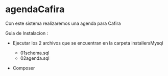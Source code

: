 # agendaCafira

Con este sistema realizaremos una agenda para Cafira

Guia de Instalacion :
* Ejecutar los 2 archivos que se encuentran en la carpeta installersMysql
  * 01schema.sql
  * 02agenda.sql
 
* Composer    
